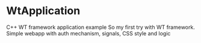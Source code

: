 # WtApplication
C++ WT framework application example
So my first try with WT framework.
Simple webapp with auth mechanism, signals, CSS style and logic
